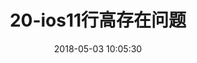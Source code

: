 ---
title: 20-ios11行高存在问题
date: 2018-05-03 10:05:30
categories: 前端-01-切图CSS
tags: 前端-01-切图CSS
id : 1537686739875
---